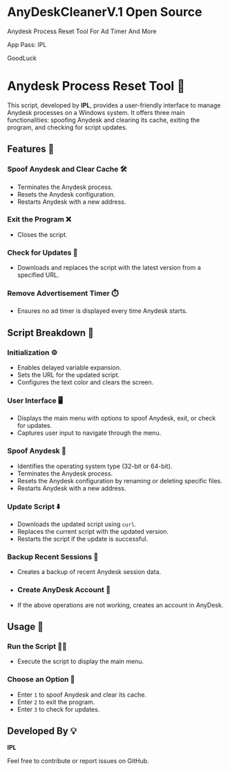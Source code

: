 # AnyDeskCleanerV.1 Open Source
Anydesk Process Reset Tool For Ad Timer And More

App Pass: IPL 



GoodLuck

# Anydesk Process Reset Tool 🚀

This script, developed by **IPL**, provides a user-friendly interface to manage Anydesk processes on a Windows system. It offers three main functionalities: spoofing Anydesk and clearing its cache, exiting the program, and checking for script updates.

## Features 🌟

### Spoof Anydesk and Clear Cache 🛠️
- Terminates the Anydesk process.
- Resets the Anydesk configuration.
- Restarts Anydesk with a new address.

### Exit the Program ❌
- Closes the script.

### Check for Updates 🔄
- Downloads and replaces the script with the latest version from a specified URL.

### Remove Advertisement Timer ⏱️
- Ensures no ad timer is displayed every time Anydesk starts.

## Script Breakdown 📜

### Initialization ⚙️
- Enables delayed variable expansion.
- Sets the URL for the updated script.
- Configures the text color and clears the screen.

### User Interface 🖥️
- Displays the main menu with options to spoof Anydesk, exit, or check for updates.
- Captures user input to navigate through the menu.

### Spoof Anydesk 🔄
- Identifies the operating system type (32-bit or 64-bit).
- Terminates the Anydesk process.
- Resets the Anydesk configuration by renaming or deleting specific files.
- Restarts Anydesk with a new address.

### Update Script ⬇️
- Downloads the updated script using `curl`.
- Replaces the current script with the updated version.
- Restarts the script if the update is successful.

### Backup Recent Sessions 💽
- Creates a backup of recent Anydesk session data.

- ### Create AnyDesk Account 📝
- If the above operations are not working, creates an account in AnyDesk.

## Usage 📘

### Run the Script 🏃‍♂️
- Execute the script to display the main menu.

### Choose an Option 🤔
- Enter `1` to spoof Anydesk and clear its cache.
- Enter `2` to exit the program.
- Enter `3` to check for updates.

## Developed By 💡
**IPL**

Feel free to contribute or report issues on GitHub.
